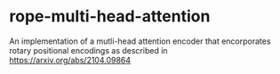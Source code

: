 # rope-multi-head-attention
An implementation of a mutli-head attention encoder that encorporates rotary positional encodings as described in https://arxiv.org/abs/2104.09864
